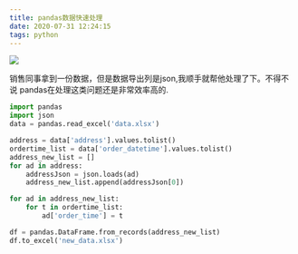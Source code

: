 ```yaml
---
title: pandas数据快速处理
date: 2020-07-31 12:24:15
tags: python
---
```


![](http://img.rc5j.cn/blog20200731122918.png)

销售同事拿到一份数据，但是数据导出列是json,我顺手就帮他处理了下。不得不说 pandas在处理这类问题还是非常效率高的.

<!--more-->

```python
import pandas
import json
data = pandas.read_excel('data.xlsx')

address = data['address'].values.tolist()
ordertime_list = data['order_datetime'].values.tolist()
address_new_list = []
for ad in address:
    addressJson = json.loads(ad)
    address_new_list.append(addressJson[0])

for ad in address_new_list:
    for t in ordertime_list:
        ad['order_time'] = t

df = pandas.DataFrame.from_records(address_new_list)
df.to_excel('new_data.xlsx')




```

